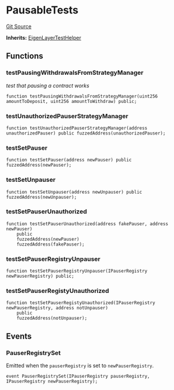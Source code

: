 # PausableTests
[Git Source](https://github.com/bowenli86/eigenlayer-contracts/blob/0800603ae0e71de6487dd628cace5380fa364f74/src/test/Pausable.t.sol)

**Inherits:**
[EigenLayerTestHelper](/src/test/EigenLayerTestHelper.t.sol/contract.EigenLayerTestHelper.md)


## Functions
### testPausingWithdrawalsFromStrategyManager

*test that pausing a contract works*


```solidity
function testPausingWithdrawalsFromStrategyManager(uint256 amountToDeposit, uint256 amountToWithdraw) public;
```

### testUnauthorizedPauserStrategyManager


```solidity
function testUnauthorizedPauserStrategyManager(address unauthorizedPauser) public fuzzedAddress(unauthorizedPauser);
```

### testSetPauser


```solidity
function testSetPauser(address newPauser) public fuzzedAddress(newPauser);
```

### testSetUnpauser


```solidity
function testSetUnpauser(address newUnpauser) public fuzzedAddress(newUnpauser);
```

### testSetPauserUnauthorized


```solidity
function testSetPauserUnauthorized(address fakePauser, address newPauser)
    public
    fuzzedAddress(newPauser)
    fuzzedAddress(fakePauser);
```

### testSetPauserRegistryUnpauser


```solidity
function testSetPauserRegistryUnpauser(IPauserRegistry newPauserRegistry) public;
```

### testSetPauserRegistyUnauthorized


```solidity
function testSetPauserRegistyUnauthorized(IPauserRegistry newPauserRegistry, address notUnpauser)
    public
    fuzzedAddress(notUnpauser);
```

## Events
### PauserRegistrySet
Emitted when the `pauserRegistry` is set to `newPauserRegistry`.


```solidity
event PauserRegistrySet(IPauserRegistry pauserRegistry, IPauserRegistry newPauserRegistry);
```

